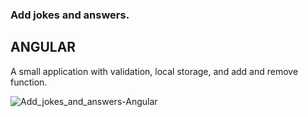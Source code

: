 ### Add jokes and answers.

## ANGULAR

A small application with validation, local storage, and add and remove function.

![Add_jokes_and_answers-Angular](https://user-images.githubusercontent.com/98387598/173847737-d1ad2a51-558a-470d-a17c-77d576fc44ea.gif)

